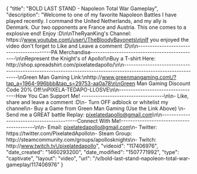 {
    "title": "BOLD LAST STAND - Napoleon Total War Gameplay",
    "description": "Welcome to one of my favorite Napoleon Battles I have played recently.  I command the United Netherlands, and my ally is Denmark.  Our two opponents are France and Austria.  This one comes to a explosive end! Enjoy :D\n\nTheRyanKing's Channel: https:\/\/www.youtube.com\/user\/TheBloodyBayonets\n\nIf you enjoyed the video don't forget to Like and Leave a comment :D\n\n-----------------------------------------PA Merchandise----------------------------------------------\n\nRepresent the Knight's of Apollo!\nBuy a T-shirt Here: http:\/\/shop.spreadshirt.com\/pixelatedapollo\/\n\n---------------------------------------------------------------------------------------------------------------\nGreen Man Gaming Link:\nhttp:\/\/www.greenmangaming.com\/?tap_a=1964-996bbb&tap_s=29753-aa0a78\n\nGreen Man Gaming Discount Code 20% Off:\nPIXELA-TEDAPO-LLOSVE\n\n----------------------------------How You Can Support Me! -----------------------------------\n\n- Like, share and leave a comment :D\n- Turn OFF adblock or whitelist my channel\n- Buy a Game from Green Man Gaming (Use the Link Above) \n- Send me a GREAT battle Replay: pixelatedapollo@gmail.com\n\n------------------------------------------Connect With Me!-----------------------------------------\n\n- Email: pixelatedapollo@gmail.com\n- Twitter: https:\/\/twitter.com\/PixelatedApollo\n- Steam Group:  http:\/\/steamcommunity.com\/groups\/apollosknights\n- Twitch: http:\/\/www.twitch.tv\/pixelatedapollo",
    "videoid": "117406976",
    "date_created": "1460293200",
    "date_modified": "1507771992",
    "type": "captivate",
    "layout": "video",
    "url": "\/v\/bold-last-stand-napoleon-total-war-gameplay\/117406976"
}